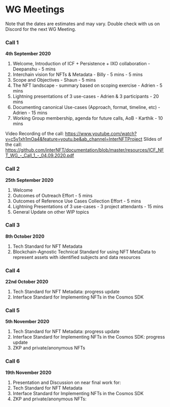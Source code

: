 # WG Meetings

Note that the dates are estimates and may vary. Double check with us on Discord for the next WG Meeting.

### Call 1

**4th September 2020**

1. Welcome, Introduction of ICF + Persistence + IXO collaboration - Deepanshu - 5 mins
2. Interchain vision for NFTs & Metadata - Billy - 5 mins  - 5 mins
3. Scope and Objectives - Shaun - 5 mins
4. The NFT landscape - summary based on scoping exercise - Adrien - 5 mins
5. Lightning presentations of 3 use-cases - Adrien & 3 participants - 20 mins
6. Documenting canonical Use-cases (Approach, format, timeline, etc) - Adrien - 15 mins 
7. Working Group membership, agenda for future calls, AoB - Karthik - 10 mins

Video Recording of the call: https://www.youtube.com/watch?v=c5v1xh1mOa4&feature=youtu.be&ab_channel=InterNFTProject
Slides of the call: https://github.com/interNFT/documentation/blob/master/resources/ICF_NFT_WG_-_Call_1_-_04.09.2020.pdf

### Call 2

**25th September 2020**

1. Welcome
2. Outcomes of Outreach Effort - 5 mins
3. Outcomes of Reference Use Cases Collection Effort -
5 mins
4. Lightning Presentations of 3 use-cases - 3 project attendants - 15 mins
5. General Update on other WIP topics

### Call 3

**8th October 2020**

1. Tech Standard for NFT Metadata
2. Blockchain-Agnostic Technical Standard for using NFT MetaData to represent assets with identified subjects and data resources

### Call 4

**22nd October 2020**

1. Tech Standard for NFT Metadata: progress update
2. Interface Standard for Implementing NFTs in the Cosmos SDK

### Call 5

**5th November 2020**

1. Tech Standard for NFT Metadata: progress update
2. Interface Standard for Implementing NFTs in the Cosmos SDK: progress update
3. ZKP and private/anonymous NFTs

### Call 6

**19th November 2020**

1. Presentation and Discussion on near final work for:
2. Tech Standard for NFT Metadata
3. Interface Standard for Implementing NFTs in the Cosmos SDK
4. ZKP and private/anonymous NFTs:
